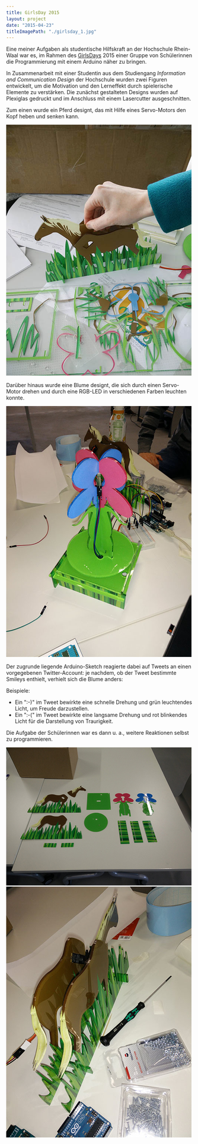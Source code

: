 ```yaml
---
title: GirlsDay 2015
layout: project
date: "2015-04-23"
titleImagePath: "./girlsday_1.jpg"
---
```

Eine meiner Aufgaben als studentische Hilfskraft an der Hochschule Rhein-Waal war es, im Rahmen des <a href="https://www.girls-day.de/" target="_blank">GirlsDays</a> 2015 einer Gruppe von Schülerinnen die Programmierung mit einem Arduino näher zu bringen.

In Zusammenarbeit mit einer Studentin aus dem Studiengang _Information and Communication Design_ der Hochschule wurden zwei Figuren entwickelt, um die Motivation und den Lerneffekt durch spielerische Elemente zu verstärken. Die zunächst gestalteten Designs wurden auf Plexiglas gedruckt und im Anschluss mit einem Lasercutter ausgeschnitten.

Zum einen wurde ein Pferd designt, das mit Hilfe eines Servo-Motors den Kopf heben und senken kann.

<image-with-lightbox>
    <img src="./girlsday_4.jpg"/>
</image-with-lightbox>

Darüber hinaus wurde eine Blume designt, die sich durch einen Servo-Motor drehen und durch eine RGB-LED in verschiedenen Farben leuchten konnte.

<image-with-lightbox>
    <img src="./girlsday_3.jpg"/>
</image-with-lightbox>

Der zugrunde liegende Arduino-Sketch reagierte dabei auf Tweets an einen vorgegebenen Twitter-Account: je nachdem, ob der Tweet bestimmte Smileys enthielt, verhielt sich die Blume anders:

Beispiele:
* Ein ":-)" im Tweet bewirkte eine schnelle Drehung und grün leuchtendes Licht, um Freude darzustellen.
* Ein ":-(" im Tweet bewirkte eine langsame Drehung und rot blinkendes Licht für die Darstellung von Traurigkeit.

Die Aufgabe der Schülerinnen war es dann u. a., weitere Reaktionen selbst zu programmieren.

<media-slider>
    <img src="./girlsday_1.jpg"/>
    <img src="./girlsday_2.jpg"/>
</media-slider>